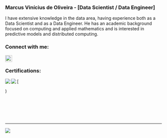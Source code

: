### Marcus Vinícius de Oliveira - [Data Scientist / Data Engineer]

I have extensive knowledge in the data area, having experience both as a Data Scientist and as a Data Engineer. He has an academic background focused on computing and applied mathematics and is interested in predictive models and distributed computing.

### Connect with me:

[<img align="left" width="22px" src="https://cdn.jsdelivr.net/npm/simple-icons@3.4.0/icons/linkedin.svg" />](https://www.linkedin.com/in/marcus-v-oliveira/)

<br />

### Certifications:
[<img align="left" src="https://api.accredible.com/v1/frontend/credential_website_embed_image/badge/53113890">](https://www.credential.net/bc7a74ca-dfe7-479b-922b-d56be2cf2595)

[<img align="left" src="https://images.youracclaim.com/size/100x100/images/70eb1e3f-d4de-4377-a062-b20fb29594ea/azure-data-fundamentals-600x600.png">](https://www.credly.com/badges/e6817304-6e8e-4cc4-929e-0d23f22f90bb/public_url)

[<div data-iframe-width="150" data-iframe-height="270" data-share-badge-id="e6817304-6e8e-4cc4-929e-0d23f22f90bb" data-share-badge-host="https://www.credly.com"></div><script type="text/javascript" async src="//cdn.credly.com/assets/utilities/embed.js"></script>)


<br /> <br /> <br /> <br />

---

<img align="left" src="https://github-readme-stats.vercel.app/api?username=voidmarcus&show_icons=true&hide_border=true" />
